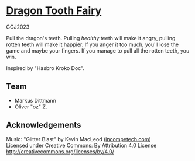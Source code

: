 # [Dragon Tooth Fairy](https://globalgamejam.org/2023/games/dragon-tooth-fairy-2)

GGJ2023

Pull the dragon's teeth. Pulling _healthy_ teeth will make it angry, pulling rotten teeth will make it happier. If you anger it too much, you'll lose the game and maybe your fingers. If you manage to pull all the rotten teeth, you win.

Inspired by "Hasbro Kroko Doc".

## Team

* Markus Dittmann
* Oliver "oz" Z.

## Acknowledgements

Music: "Glitter Blast" by Kevin MacLeod (<a href="https://incompetech.com/">incompetech.com</a>)<br>
Licensed under Creative Commons: By Attribution 4.0 License<br>
<a href="http://creativecommons.org/licenses/by/4.0/">http://creativecommons.org/licenses/by/4.0/</a>
